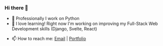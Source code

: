 ### Hi there 👋

<!--
**tavonpour/tavonpour** is a ✨ _special_ ✨ repository because its `README.md` (this file) appears on your GitHub profile. 
-->

- 🔭 Professionally I work on Python
- 🌱 I love learning! Right now I'm working on improving my Full-Stack Web Development skills (Django, Svelte, React)
<!-- - 👯 I’m looking to collaborate on ... -->
<!-- - 🤔 I’m looking for help with ... -->
<!-- - 💬 Ask me about ... -->

<!-- - 😄 Pronouns: ... -->
<!-- - ⚡ Fun fact: ... -->

- 📫 How to reach me: [Email](mailto:tavonpour@gmail.com) | [Portfolio](https://tavonpour.github.io/)
